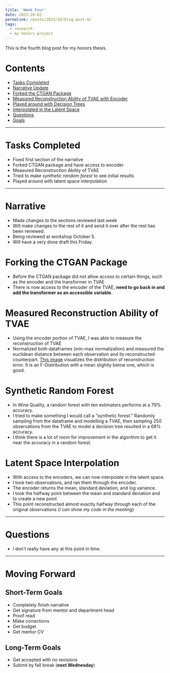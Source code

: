 ```yaml
---
title: 'Week Four'
date: 2023-10-02
permalink: /posts/2023/10/blog-post-4/
tags:
  - research
  - my honors project
---
```


This is the fourth blog post for my honors thesis. 

# Contents

- [Tasks Completed](#tasks)
- [Narrative Update](#narrative)
- [Forked the CTGAN Package](#forking)
- [Measured Reconstruction Ability of TVAE with Encoder](#measuring)
- [Played around with Decision Trees](#forest)
- [Interpolated in the Latent Space](#latent)
- [Questions](#questions)
- [Goals](#moving)

---


<a name="tasks"></a>
# Tasks Completed 
- Fixed first section of the narrative
- Forked CTGAN package and have access to encoder
- Measured Reconstruction Ability of TVAE
- Tried to make *synthetic random forest* to see initial results
- Played around with latent space interpolation

---

<a name="narrative"></a>
# Narrative
- Made changes to the sections reviewed last week
- Will make changes to the rest of it and send it over after the rest has been reviewed.
- Being reviewed at workshop October 5.
- Will have a very done draft this Friday. 


<a name="forking"></a>
# Forking the CTGAN Package
- Before the CTGAN package did not allow access to certain things, such as the encoder and the transformer in TVAE
- There is now access to the encoder of the TVAE, **need to go back in and add the transformer as an accessible variable**.

<a name="measuring"></a>
# Measured Reconstruction Ability of TVAE
- Using the encoder portion of TVAE, I was able to measure the reconstruction of TVAE
- Normalized both dataframes (min-max normalization) and measured the euclidean distance between each observation and its reconstructed counterpart. [This image](https://github.com/claytonmclamb/claytonmmclamb.github.io/blob/master/images/histogramreco.png) visualizes the distribution of reconstruction error. It is an F-Distribution with a mean slightly below one, which is good. 

<a name="forest"></a>
# Synthetic Random Forest
- In Wine Quality, a random forest with ten estimators performs at a 79% accuracy.
- I tried to make something I would call a "synthetic forest." Randomly sampling from the dataframe and modelling a TVAE, then sampling 250 observations from the TVAE to model a decision tree resulted in a 68% accuracy.
- I think there is a lot of room for improvement in the algorithm to get it near the accuracy in a random forest.

<a name="latent"></a>
# Latent Space Interpolation
- With access to the encoders, we can now interpolate in the latent space.
- I took two observations, and ran them through the encoder.
- The encoder returns the mean, standard deviation, and log variance.
- I took the halfway point between the mean and standard deviation and to create a new point
- This point reconstructed almost exactly halfway through each of the original observations (*I can show my code in the meeting*)

---
<a name="questions"></a>
# Questions
- I don't really have any at this point in time. 

---




<a name="moving"></a>
# Moving Forward

## Short-Term Goals
- Completely finish narrative
- Get signature from mentor and department head
- Proof read
- Make corrections
- Get budget
- Get mentor CV

## Long-Term Goals
- Get accepted with no revisions
- Submit by fall break (**next Wednesday**)
